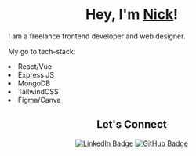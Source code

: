 <p align="center">
  </p>

<h1 align="center">Hey, I'm <a href="https://www.nickwhiteley.net" target="_blank">Nick</a>!</h1>
 
I am a freelance frontend developer and web designer.

My go to tech-stack:

<li> React/Vue </li>
<li> Express JS </li>
<li> MongoDB </li>
<li> TailwindCSS </li>
<li> Figma/Canva </li>

  <h2 align="center">Let's Connect</h2>
  <p align="center">
    <a
      href="https://www.nickwhiteley.net/"
      target="_blank"
      >
      </a>
    <a
      href="[https://www.linkedin.com/in/nick-whiteley-1a413a27b/)/]"
      target="_blank"
      ><img
        src="https://img.shields.io/badge/LinkedIn-0A66C2?logo=linkedin&logoColor=fff&style=flat-square"
        alt="LinkedIn Badge"
    /></a>
    <a
      href="https://www.github.com/nwhite34/"
      target="_blank"
      ><img
        src="https://img.shields.io/badge/GitHub-181717?logo=github&logoColor=fff&style=flat-square"
        alt="GitHub Badge"
    /></a>
    <br/>
  



